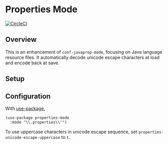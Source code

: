# Properties Mode

[![CircleCI](https://circleci.com/gh/iquiw/properties-mode.svg?style=svg)](https://circleci.com/gh/iquiw/properties-mode)

## Overview

This is an enhancement of `conf-javaprop-mode`, focusing on Java language resource files.
It automatically decode unicode escape characters at load and encode back at save.

## Setup

## Configuration

With [use-package](https://github.com/jwiegley/use-package),

``` emacs-lisp
(use-package properties-mode
  :mode "\\.properties\\'")
```

To use uppercase characters in unicode escape sequence, set `properties-unicode-escape-uppercase` to `t`.
